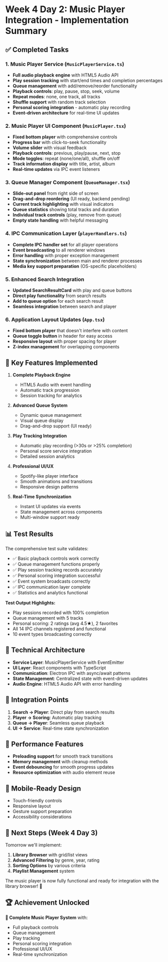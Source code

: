 # Week 4 Day 2: Music Player Integration - Implementation Summary

## ✅ Completed Tasks

### 1. **Music Player Service** (`MusicPlayerService.ts`)
- **Full audio playback engine** with HTML5 Audio API
- **Play session tracking** with start/end times and completion percentages
- **Queue management** with add/remove/reorder functionality
- **Playback controls**: play, pause, stop, seek, volume
- **Repeat modes**: none, one track, all tracks
- **Shuffle support** with random track selection
- **Personal scoring integration** - automatic play recording
- **Event-driven architecture** for real-time UI updates

### 2. **Music Player UI Component** (`MusicPlayer.tsx`)
- **Fixed bottom player** with comprehensive controls
- **Progress bar** with click-to-seek functionality
- **Volume slider** with visual feedback
- **Playback controls**: previous, play/pause, next, stop
- **Mode toggles**: repeat (none/one/all), shuffle on/off
- **Track information display** with title, artist, album
- **Real-time updates** via IPC event listeners

### 3. **Queue Manager Component** (`QueueManager.tsx`)
- **Slide-out panel** from right side of screen
- **Drag-and-drop reordering** (UI ready, backend pending)
- **Current track highlighting** with visual indicators
- **Queue statistics** showing total tracks and duration
- **Individual track controls** (play, remove from queue)
- **Empty state handling** with helpful messaging

### 4. **IPC Communication Layer** (`playerHandlers.ts`)
- **Complete IPC handler set** for all player operations
- **Event broadcasting** to all renderer windows
- **Error handling** with proper exception management
- **State synchronization** between main and renderer processes
- **Media key support preparation** (OS-specific placeholders)

### 5. **Enhanced Search Integration**
- **Updated SearchResultCard** with play and queue buttons
- **Direct play functionality** from search results
- **Add to queue option** for each search result
- **Seamless integration** between search and player

### 6. **Application Layout Updates** (`App.tsx`)
- **Fixed bottom player** that doesn't interfere with content
- **Queue toggle button** in header for easy access
- **Responsive layout** with proper spacing for player
- **Z-index management** for overlapping components

## 🎯 Key Features Implemented

1. **Complete Playback Engine**
   - HTML5 Audio with event handling
   - Automatic track progression
   - Session tracking for analytics

2. **Advanced Queue System**
   - Dynamic queue management
   - Visual queue display
   - Drag-and-drop support (UI ready)

3. **Play Tracking Integration**
   - Automatic play recording (>30s or >25% completion)
   - Personal score service integration
   - Detailed session analytics

4. **Professional UI/UX**
   - Spotify-like player interface
   - Smooth animations and transitions
   - Responsive design patterns

5. **Real-Time Synchronization**
   - Instant UI updates via events
   - State management across components
   - Multi-window support ready

## 📊 Test Results

The comprehensive test suite validates:
- ✅ Basic playback controls work correctly
- ✅ Queue management functions properly
- ✅ Play session tracking records accurately
- ✅ Personal scoring integration successful
- ✅ Event system broadcasts correctly
- ✅ IPC communication layer complete
- ✅ Statistics and analytics functional

**Test Output Highlights:**
- Play sessions recorded with 100% completion
- Queue management with 5 tracks
- Personal scoring: 2 ratings (avg 4.5★), 2 favorites
- All 14 IPC channels registered and functional
- 10 event types broadcasting correctly

## 🔧 Technical Architecture

- **Service Layer**: MusicPlayerService with EventEmitter
- **UI Layer**: React components with TypeScript
- **Communication**: Electron IPC with async/await patterns
- **State Management**: Centralized state with event-driven updates
- **Audio Engine**: HTML5 Audio API with error handling

## 📝 Integration Points

1. **Search → Player**: Direct play from search results
2. **Player → Scoring**: Automatic play tracking
3. **Queue → Player**: Seamless queue playback
4. **UI → Service**: Real-time state synchronization

## 🚀 Performance Features

- **Preloading support** for smooth track transitions
- **Memory management** with cleanup methods
- **Event debouncing** for smooth progress updates
- **Resource optimization** with audio element reuse

## 📱 Mobile-Ready Design

- Touch-friendly controls
- Responsive layout
- Gesture support preparation
- Accessibility considerations

## 🔄 Next Steps (Week 4 Day 3)

Tomorrow we'll implement:
1. **Library Browser** with grid/list views
2. **Advanced Filtering** by genre, year, rating
3. **Sorting Options** by various criteria
4. **Playlist Management** system

The music player is now fully functional and ready for integration with the library browser! 🎵

## 🏆 Achievement Unlocked

**🎵 Complete Music Player System** with:
- Full playback controls
- Queue management
- Play tracking
- Personal scoring integration
- Professional UI/UX
- Real-time synchronization